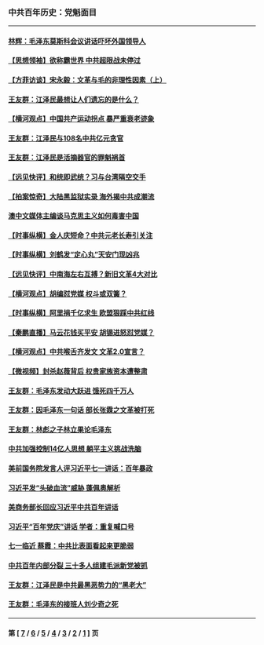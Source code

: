 ### 中共百年历史：党魁面目
---
#### [林辉：毛泽东莫斯科会议讲话吓坏外国领导人](../../pages/nf1176107/n13917931.md?05150430) 
#### [【思想领袖】欲称霸世界 中共超限战未停过](../../pages/nf1176107/n13745142.md?05150430) 
#### [【方菲访谈】宋永毅：文革与毛的非理性因素（上）](../../pages/nf1176107/n13469956.md?05150430) 
#### [王友群：江泽民最想让人们遗忘的是什么？](../../pages/nf1176107/n13408949.md?05150430) 
#### [【横河观点】中国共产运动拐点 暴严重衰老迹象](../../pages/nf1176107/n13388333.md?05150430) 
#### [王友群：江泽民与108名中共亿元贪官](../../pages/nf1176107/n13352358.md?05150430) 
#### [王友群：江泽民是活摘器官的罪魁祸首](../../pages/nf1176107/n13336903.md?05150430) 
#### [【远见快评】和统即武统？习与台湾隔空交手](../../pages/nf1176107/n13297739.md?05150430) 
#### [【拍案惊奇】大陆黑监狱实录 海外揭中共成潮流](../../pages/nf1176107/n13288853.md?05150430) 
#### [澳中文媒体主编谈马克思主义如何毒害中国](../../pages/nf1176107/n13257387.md?05150430) 
#### [【时事纵横】金人庆短命？中共元老长寿引关注](../../pages/nf1176107/n13217934.md?05150430) 
#### [【时事纵横】刘鹤发“定心丸”天安门现凶兆](../../pages/nf1176107/n13215416.md?05150430) 
#### [【远见快评】中南海左右互搏？新旧文革4大对比](../../pages/nf1176107/n13214745.md?05150430) 
#### [【横河观点】胡编怼党媒 权斗或双簧？](../../pages/nf1176107/n13210864.md?05150430) 
#### [【时事纵横】阿里捐千亿求生 欧盟狠踩中共红线](../../pages/nf1176107/n13206431.md?05150430) 
#### [【秦鹏直播】马云花钱买平安 胡锡进怒怼党媒？](../../pages/nf1176107/n13206392.md?05150430) 
#### [【横河观点】中共喉舌齐发文 文革2.0宣言？](../../pages/nf1176107/n13201248.md?05150430) 
#### [【微视频】封杀赵薇背后 权贵家族资本遭整肃](../../pages/nf1176107/n13197798.md?05150430) 
#### [王友群：毛泽东发动大跃进 饿死四千万人](../../pages/nf1176107/n13177158.md?05150430) 
#### [王友群：因毛泽东一句话 部长张霖之文革被打死](../../pages/nf1176107/n13161711.md?05150430) 
#### [王友群：林彪之子林立果论毛泽东](../../pages/nf1176107/n13128622.md?05150430) 
#### [中共加强控制14亿人思想 躺平主义挑战洗脑](../../pages/nf1176107/n13094299.md?05150430) 
#### [美前国务院发言人评习近平七一讲话：百年暴政](../../pages/nf1176107/n13066986.md?05150430) 
#### [习近平发“头破血流”威胁 蓬佩奥解析](../../pages/nf1176107/n13063604.md?05150430) 
#### [美商务部长回应习近平中共百年讲话](../../pages/nf1176107/n13062903.md?05150430) 
#### [习近平“百年党庆”讲话 学者：重复喊口号](../../pages/nf1176107/n13061411.md?05150430) 
#### [七一临近 蔡霞：中共比表面看起来更脆弱](../../pages/nf1176107/n13056418.md?05150430) 
#### [中共百年内部分裂 三十多人组建毛派新党被抓](../../pages/nf1176107/n13044023.md?05150430) 
#### [王友群：江泽民是中共最黑恶势力的“黑老大”](../../pages/nf1176107/n13022180.md?05150430) 
#### [王友群：毛泽东的接班人刘少奇之死](../../pages/nf1176107/n12991772.md?05150430) 

---
#### 第 [ [7](./7.md?05150430) / [6](./6.md?05150430) / [5](./5.md?05150430) / [4](./4.md?05150430) / [3](./3.md?05150430) / [2](./2.md?05150430) / [1](./1.md?05150430) ] 页
